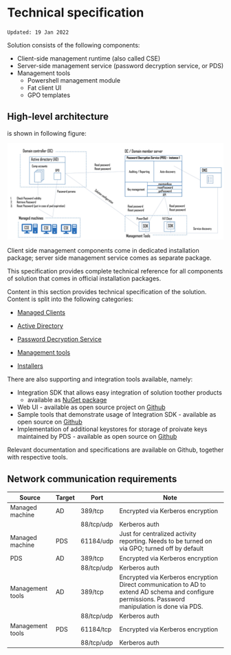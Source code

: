 ﻿# Technical specification
`Updated: 19 Jan 2022`  

Solution consists of the following components:
* Client-side management runtime (also called CSE)
* Server-side management service (password decryption service, or PDS)
* Management tools
  * Powershell management module
  * Fat client UI
  * GPO templates

## High-level architecture 
is shown in following figure:

![PDS Multi Instancy](/images/PDS/architecture.jpg)


Client side management components come in dedicated installation package; server side management service comes as separate package. 

This specification provides complete technical reference for all components of solution that comes in official installation packages.

Content in this section provides technical specification of the solution. Content is split into the following categories:  
* [Managed Clients][1]  
* [Active Directory][2]  
* [Password Decryption Service][3]  
* [Management tools][4]  
* [Installers][5]

  [1]: Specification/Managed-Clients.html
  [2]: Specification/Active-Directory.md
  [3]: Specification/Password-Decryption-Service.md
  [4]: Specification/Management-Tools.md
  [5]: Specification/Installers.md

There are also supporting and integration tools available, namely:
* Integration SDK that allows easy integration of solution toother products
  * available as [NuGet package](https://www.nuget.org/packages/Greycorbel.AdmPwd-E.PDSWrapper/)
* Web UI - available as open source project on [Github](https://github.com/GreyCorbel/admpwd-e/tree/master/Clients/WebUI)
* Sample tools that demonstrate usage of Integration SDK - available as open source on [Github](https://github.com/GreyCorbel/admpwd-e/tree/master/Clients)
* Implementation of additional keystores for storage of proivate keys maintained by PDS - available as open source on [Github](https://github.com/GreyCorbel/admpwd-e/tree/master/KeyStores)

Relevant documentation and specifications are available on Github, together with respective tools.
## Network communication requirements

| Source | Target | Port | Note |
|---|---|---|---|
| Managed machine | AD | 389/tcp | Encrypted via Kerberos encryption |
|  |  | 88/tcp/udp | Kerberos auth |
| Managed machine | PDS | 61184/udp | Just for centralized activity reporting. Needs to be turned on via GPO; turned off by default |
| PDS | AD | 389/tcp | Encrypted via Kerberos encryption |
|  |  | 88/tcp/udp | Kerberos auth |
| Management tools | AD | 389/tcp | Encrypted via Kerberos encryption Direct communication to AD to extend AD schema and configure permissions. Password manipulation is done via PDS. |
|  |  | 88/tcp/udp | Kerberos auth |
| Management tools | PDS | 61184/tcp | Encrypted via Kerberos encryption |
|  |  | 88/tcp/udp | Kerberos auth |